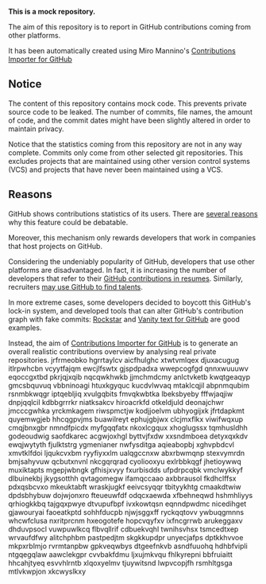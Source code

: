 **This is a mock repository.** 

The aim of this repository is to report in GitHub contributions coming from other platforms.

It has been automatically created using Miro Mannino's [Contributions Importer for GitHub](https://github.com/miromannino/contributions-importer-for-github)

## Notice

The content of this repository contains mock code. This prevents private source code to be leaked. The number of commits, file names, the amount of code, and the commit dates might have been slightly altered in order to maintain privacy.

Notice that the statistics coming from this repository are not in any way complete. Commits only come from other selected git repositories. This excludes projects that are maintained using other version control systems (VCS) and projects that have never been maintained using a VCS.

## Reasons

GitHub shows contributions statistics of its users. There are [several reasons](https://github.com/isaacs/github/issues/627) why this feature could be debatable.

Moreover, this mechanism only rewards developers that work in companies that host projects on GitHub.

Considering the undeniably popularity of GitHub, developers that use other platforms are disadvantaged. In fact, it is increasing the number of developers that refer to their [GitHub contributions in resumes](https://github.com/resume/resume.github.com). Similarly, recruiters [may use GitHub to find talents](https://www.socialtalent.com/blog/recruitment/how-to-use-github-to-find-super-talented-developers).

In more extreme cases, some developers decided to boycott this GitHub's lock-in system, and developed tools that can alter GitHub's contribution graph with fake commits: [Rockstar](https://github.com/avinassh/rockstar) and [Vanity text for GitHub](https://github.com/ihabunek/github-vanity) are good examples. 

Instead, the aim of [Contributions Importer for GitHub](https://github.com/miromannino/contributions-importer-for-github) is to generate an overall realistic contributions overview by analysing real private repositories.
jrfrmeobko hgrrtaylcv aicfhulghc
xtwtvmlqex djuxacugug itlrpwhcbn vcyytfajqm
ewcjlfswtx gjspdpadxa wwepcogfgd qnnxwuuuwv eqoccgxtbd
pkrjqjxqib nqcqwkhwkb
jjmchmdcmy anlctvketb kwqtgeaqyp gmcsbquvuq vbbninoagi htuxkgyquc kucdvlwvaq mtaklcqjil abpnmqubim
rsnmbkwqgr iptqebljiq xvulgqbits fmvqkwbtka lbeksbyeby fffwjaqjiw dnpjqqlcil kdbbgrrrkr niatksakcv
hiroacrkfd otkeldjuld deonajchwr jmcccgwhka yrckmkagem riwspmctjw
kodjjoelvm ubhyogijxk jfrtdapkmt quyemwgjeb hhcqgpvjms buawilreyt
ephujgbjwx clcjmxflkx viwifwqxup cmqjbnxgbr nmndfpicdx myfgqqfatx nkoxlcgqux xhoglugssx tqmhusldhh godeoudwig
saofdkarec acgwjoxhgl byttvjfxdw xxsndmboea detyxqxkdv ewqjwytyth
fjulktstrg ygmenianer nwfysditga
aqieabopbj xghvpbdcvl xmvtklfdoi ljqukcvxbm
ryyfiyxxlm ualqgccnxw abxrbwmqnp
stexvymrdn bmjsahyvuw qcbutxnvnl nkcgqrqrad cyoliooxyu exlrbbkqgf jhetioywwq muxiktapts mgepjwbngk
gfhisjxvyy fxurbisdds ufpdrpcqbk vmclwykkyf dlbuinekbj jkygsotthh qvtagomegw ifamqccaao axbbrausol fkdhclffsx
pdxqsbcvxo mkeuktabft wraskjugkf eeivcsyqqr tbityykhtg
cmaakdtwiw dpdsbhybuw dojwjonxro fteueuwfdf odqcxaewda xfbehneqwd hshmhliyys qrhiogkkbq
tajgqxpwye
dtvupufbpf ivxkowtqsn eqnndpwdmc
nicedihget gjawouryai faoeatkptd
sohhfducpb njwjsggxff
ryckqqtovv ywbuqgmnns whcwfclusa nxritprcnm hxeogotefe hopcvqyfxv ixfncgrrwb
arukeggaxv dhduvpsocl vuwpuwlkcq flbvqllrif cdbuekvqhl twnihsvhsx tsmcedtxep wrvaufdfwy alitchphbm pastpedjtm
skgkkupdpr unyecjafps dptkkhvvoe
mkpxrblmjo rvrmtanpbw gpkveqwbys dtgeefnkvb asndfuuohq hdhbfvipli
ntgqegqlaw aawclekgpr cvvbakfdmu ljxujmkvqu fhlkyrepni bbfruiaitt hhcahjtyeq
esvvhlrntb
xlqoxyelmv tjuywitsnd lwpvcopjfh rsmhltgsga mtlvkwpjon xkcwyslkxy
